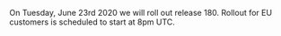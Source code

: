 On Tuesday, June 23rd 2020 we will roll out release 180. Rollout for EU customers is scheduled to start at 8pm UTC.
